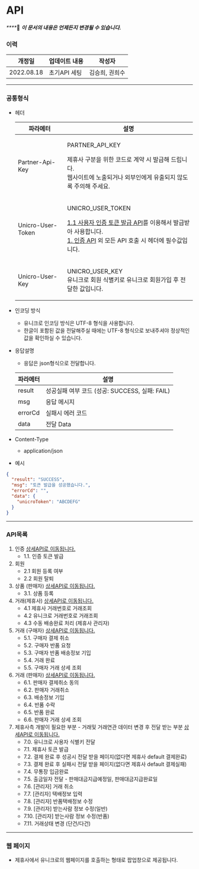 # API

_****_:clap: _**이 문서의 내용은 언제든지 변경될 수 있습니다.**_

### **이력**

| 개정일        | 업데이트 내용  | 작성자      |
| ---------- | -------- | -------- |
| 2022.08.18 | 초기API 세팅 | 김승희, 권희수 |

***

### **공통형식**

*   헤더

    | 파라메터              | 설명                                                                                                                                                                          |
    | ----------------- | --------------------------------------------------------------------------------------------------------------------------------------------------------------------------- |
    | Partner-Api-Key   | <p>PARTNER_API_KEY </p><p>제휴사 구분을 위한 코드로 계약 시 발급해 드립니다.<br>웹사이트에 노출되거나 외부인에게 유출되지 않도록 주의해 주세요.</p>                                                                          |
    | Unicro-User-Token | <p>UNICRO_USER_TOKEN </p><p><a href="broken-reference">1.1 사용자 인증 토큰 발급 API</a>를 이용해서 발급받아 사용합니다.<br><a href="broken-reference">1. 인증 API</a> 외 모든 API 호출 시 헤더에 필수값입니다.</p> |
    | Unicro-User-Key   | <p>UNICRO_USER_KEY<br>유니크로 회원 식별키로 유니크로 회원가입 후 전달한 값입니다.</p>                                                                                                                |


* 인코딩 방식
  * 유니크로 인코딩 방식은 UTF-8 형식을 사용합니다.
  * 한글이 포함된 값을 전달해주실 때에는 UTF-8 형식으로 보내주셔야 정상적인 값을 확인하실 수 있습니다.
*   응답설명

    * 응답은 json형식으로 전달합니다.

    | 파라메터    | 설명                                 |
    | ------- | ---------------------------------- |
    | result  | 성공실패 여부 코드 (성공: SUCCESS, 실패: FAIL) |
    | msg     | 응답 메시지                             |
    | errorCd | 실패시 에러 코드                          |
    | data    | 전달 Data                            |
* Content-Type
  * application/json
* 예시

```json
{
  "result": "SUCCESS",
  "msg": "토큰 발급을 성공했습니다.",
  "errorCd": "",
  "data": {
    "unicroToken": "ABCDEFG"
  }
}
```

***

### **API목록**

1. 인증 [상세API로 이동됩니다.](restdocs.md)
   * 1.1. 인증 토큰 발급
2. 회원
   * 2.1 회원 등록 여부
   * 2.2 회원 탈퇴
3. 상품 (판매자) [상세API로 이동됩니다.](restdocs.md)
   * 3.1. 상품 등록
4. 거래(제휴사) [상세API로 이동됩니다.](restdocs.md)
   * 4.1 제휴사 거래번호로 거래조회
   * 4.2 유니크로 거래번호로 거래조회
   * 4.3 수동 배송완료 처리 (제휴사 관리자)
5. 거래 (구매자) [상세API로 이동됩니다.](restdocs.md)
   * 5.1. 구매자 결제 취소
   * 5.2. 구매자 반품 요청
   * 5.3. 구매자 반품 배송정보 기입
   * 5.4. 거래 완료
   * 5.5. 구매자 거래 상세 조회
6. 거래 (판매자) [상세API로 이동됩니다.](restdocs.md)
   * 6.1. 판매자 결제취소 동의
   * 6.2. 판매자 거래취소
   * 6.3. 배송정보 기입
   * 6.4. 반품 수락
   * 6.5. 반품 완료
   * 6.6. 판매자 거래 상세 조회
7. 제휴사측 개발이 필요한 부분 - 거래및 거래연관 데이터 변경 후 전달 받는 부분 [상세API로 이동됩니다.](ApiPartner.md)
   * 7.0. 유니크로 사용자 식별키 전달
   * 7.1. 제휴사 토큰 발급
   * 7.2. 결제 완료 후 성공시 전달 받을 페이지(없다면 제휴사 default 결제완료)
   * 7.3. 결제 완료 후 실패시 전달 받을 페이지(없다면 제휴사 default 결제실패)
   * 7.4. 무통장 입금완료
   * 7.5. 출금일자 전달 - 판매대금지급예정일, 판매대금지급완료일
   * 7.6. \[관리자] 거래 취소
   * 7.7. \[관리자] 택배정보 입력
   * 7.8. \[관리자] 반품택배정보 수정
   * 7.9. \[관리자] 받는사람 정보 수정(일반)
   * 7.10. \[관리자] 받는사람 정보 수정(반품)
   * 7.11. 거래상태 변경 (단건/다건)

***

### **웹 페이지**
* 제휴사에서 유니크로의 웹페이지를 호출하는 형태로 팝업창으로 제공됩니다.